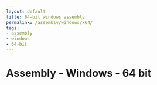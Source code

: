 ```yaml
---
layout: default
title: 64-bit windows assembly
permalink: /assembly/windows/x64/
tags:
- assembly
- windows
- 64-bit
---
```


Assembly - Windows - 64 bit
===========================
